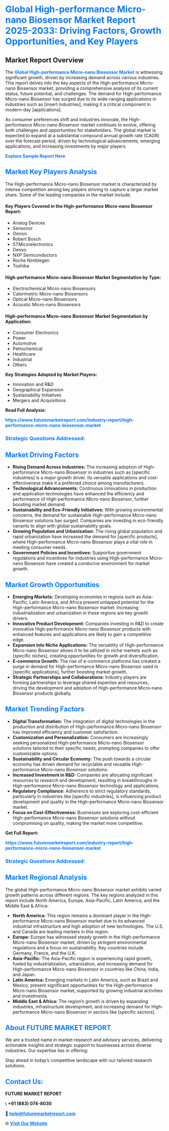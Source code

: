 <h1 style="color: #007BFF;">Global High-performance Micro-nano Biosensor Market Report 2025-2033: Driving Factors, Growth Opportunities, and Key Players</h1>

<section id="overview">
<h2>Market Report Overview</h2>
<p>The <a href="https://www.futuremarketreport.com/industry-report/high-performance-micro-nano-biosensor-market" style="color: #007BFF; text-decoration: none;"><strong>Global High-performance Micro-nano Biosensor Market</strong></a> is witnessing significant growth, driven by increasing demand across various industries. This report delves into the key aspects of the High-performance Micro-nano Biosensor market, providing a comprehensive analysis of its current status, future potential, and challenges. The demand for High-performance Micro-nano Biosensor has surged due to its wide-ranging applications in industries such as [insert industries], making it a critical component in modern-day [applications].</p>
<p>As consumer preferences shift and industries innovate, the High-performance Micro-nano Biosensor market continues to evolve, offering both challenges and opportunities for stakeholders. The global market is expected to expand at a substantial compound annual growth rate (CAGR) over the forecast period, driven by technological advancements, emerging applications, and increasing investments by major players.</p>
</section>

<section id="overview">
<p><a href="https://www.futuremarketreport.com/request-sample/reportId=75795" style="color: #007BFF; text-decoration: none;"><strong>Explore Sample Report Here</strong></a></p>
</section>

<section id="key-players">
<h2 style="color: #007BFF;">Market Key Players Analysis</h2>
<p>The High-performance Micro-nano Biosensor market is characterized by intense competition among key players striving to capture a larger market share. Some of the leading companies in the market include:</p>
<h4>Key Players Covered in the High-performance Micro-nano Biosensor Report:</h4>
<ul><li>Analog Devices</li><li>Sensonor</li><li>Omron</li><li>Robert Bosch</li><li>STMicorelectronics</li><li>Denso</li><li>NXP Semiconductors</li><li>Roche Nimblegen</li><li>Toshiba</li></ul>
<h4>High-performance Micro-nano Biosensor Market Segmentation by Type:</h4>
<ul><li>Electrochemical Micro-nano Biosensors</li><li>Calorimetric Micro-nano Biosensors</li><li>Optical Micro-nano Biosensors</li><li>Acoustic Micro-nano Biosensors</li></ul>

<h4>High-performance Micro-nano Biosensor Market Segmentation by Application:</h4>
<ul><li>Consumer Electronics</li><li>Power</li><li>Automotive</li><li>Petrochemical</li><li>Healthcare</li><li>Industrial</li><li>Others</li></ul>
<p><strong>Key Strategies Adopted by Market Players:</strong></p>
<ul>
<li>Innovation and R&D</li>
<li>Geographical Expansion</li>
<li>Sustainability Initiatives</li>
<li>Mergers and Acquisitions</li>
</ul>
</section>

<section>
<p><strong>Read Full Analysis: </strong></p><a href="https://www.futuremarketreport.com/industry-report/high-performance-micro-nano-biosensor-market" style="color: #007BFF; text-decoration: none;"><strong>https://www.futuremarketreport.com/industry-report/high-performance-micro-nano-biosensor-market</strong></a>
<h3 style="color: #007BFF;">Strategic Questions Addressed:</h3>
</section>

<section id="driving-factors">
<h2 style="color: #007BFF;">Market Driving Factors</h2>
<ul>
<li><strong>Rising Demand Across Industries:</strong> The increasing adoption of High-performance Micro-nano Biosensor in industries such as [specific industries] is a major growth driver. Its versatile applications and cost-effectiveness make it a preferred choice among manufacturers.</li>
<li><strong>Technological Advancements:</strong> Continuous innovations in production and application technologies have enhanced the efficiency and performance of High-performance Micro-nano Biosensor, further boosting market demand.</li>
<li><strong>Sustainability and Eco-Friendly Initiatives:</strong> With growing environmental concerns, the demand for sustainable High-performance Micro-nano Biosensor solutions has surged. Companies are investing in eco-friendly variants to align with global sustainability goals.</li>
<li><strong>Growing Population and Urbanization:</strong> The rising global population and rapid urbanization have increased the demand for [specific products], where High-performance Micro-nano Biosensor plays a vital role in meeting consumer needs.</li>
<li><strong>Government Policies and Incentives:</strong> Supportive government regulations and incentives for industries using High-performance Micro-nano Biosensor have created a conducive environment for market growth.</li>
</ul>
</section>

<section id="growth-opportunities">
<h2 style="color: #007BFF;">Market Growth Opportunities</h2>
<ul>
<li><strong>Emerging Markets:</strong> Developing economies in regions such as Asia-Pacific, Latin America, and Africa present untapped potential for the High-performance Micro-nano Biosensor market. Increasing industrialization and urbanization in these regions are key growth drivers.</li>
<li><strong>Innovative Product Development:</strong> Companies investing in R&D to create innovative High-performance Micro-nano Biosensor products with enhanced features and applications are likely to gain a competitive edge.</li>
<li><strong>Expansion into Niche Applications:</strong> The versatility of High-performance Micro-nano Biosensor allows it to be utilized in niche markets such as [specific niches], creating opportunities for growth and diversification.</li>
<li><strong>E-commerce Growth:</strong> The rise of e-commerce platforms has created a surge in demand for High-performance Micro-nano Biosensor used in [specific applications], further boosting market growth.</li>
<li><strong>Strategic Partnerships and Collaborations:</strong> Industry players are forming partnerships to leverage shared expertise and resources, driving the development and adoption of High-performance Micro-nano Biosensor products globally.</li>
</ul>
</section>

<section id="trending-factors">
<h2 style="color: #007BFF;">Market Trending Factors</h2>
<ul>
<li><strong>Digital Transformation:</strong> The integration of digital technologies in the production and distribution of High-performance Micro-nano Biosensor has improved efficiency and customer satisfaction.</li>
<li><strong>Customization and Personalization:</strong> Consumers are increasingly seeking personalized High-performance Micro-nano Biosensor solutions tailored to their specific needs, prompting companies to offer customizable options.</li>
<li><strong>Sustainability and Circular Economy:</strong> The push towards a circular economy has driven demand for recyclable and reusable High-performance Micro-nano Biosensor solutions.</li>
<li><strong>Increased Investment in R&D:</strong> Companies are allocating significant resources to research and development, resulting in breakthroughs in High-performance Micro-nano Biosensor technology and applications.</li>
<li><strong>Regulatory Compliance:</strong> Adherence to strict regulatory standards, particularly in industries like [specific industries], is influencing product development and quality in the High-performance Micro-nano Biosensor market.</li>
<li><strong>Focus on Cost-Effectiveness:</strong> Businesses are exploring cost-efficient High-performance Micro-nano Biosensor solutions without compromising on quality, making the market more competitive.</li>
</ul>
</section>

<section>
<p><strong>Get Full Report: </strong></p><a href="https://www.futuremarketreport.com/industry-report/high-performance-micro-nano-biosensor-market" style="color: #007BFF; text-decoration: none;"><strong>https://www.futuremarketreport.com/industry-report/high-performance-micro-nano-biosensor-market</strong></a>
<h3 style="color: #007BFF;">Strategic Questions Addressed:</h3>
</section>


<section id="regional-analysis">
<h2 style="color: #007BFF;">Market Regional Analysis</h2>
<p>The global High-performance Micro-nano Biosensor market exhibits varied growth patterns across different regions. The key regions analyzed in this report include North America, Europe, Asia-Pacific, Latin America, and the Middle East & Africa:</p>
<ul>
<li><strong>North America:</strong> This region remains a dominant player in the High-performance Micro-nano Biosensor market due to its advanced industrial infrastructure and high adoption of new technologies. The U.S. and Canada are leading markets in this region.</li>
<li><strong>Europe:</strong> Europe has witnessed steady growth in the High-performance Micro-nano Biosensor market, driven by stringent environmental regulations and a focus on sustainability. Key countries include Germany, France, and the U.K.</li>
<li><strong>Asia-Pacific:</strong> The Asia-Pacific region is experiencing rapid growth, fueled by industrialization, urbanization, and increasing demand for High-performance Micro-nano Biosensor in countries like China, India, and Japan.</li>
<li><strong>Latin America:</strong> Emerging markets in Latin America, such as Brazil and Mexico, present significant opportunities for the High-performance Micro-nano Biosensor market, supported by growing industrial activities and investments.</li>
<li><strong>Middle East & Africa:</strong> The region’s growth is driven by expanding industries, infrastructure development, and increasing demand for High-performance Micro-nano Biosensor in sectors like [specific sectors].</li>
</ul>
</section>

<footer>
<h2 style="color: #007BFF;">About FUTURE MARKET REPORT</h2>
<p>We are a trusted name in market research and advisory services, delivering actionable insights and strategic support to businesses across diverse industries. Our expertise lies in offering:</p>

<p>Stay ahead in today’s competitive landscape with our tailored research solutions.</p>

<h2 style="color: #007BFF;">Contact Us:</h2>
<p><strong>FUTURE MARKET REPORT</strong></p>
<p>📞 <strong>+91 (883) 074-8030</strong></p>
<p>📧 <strong><a href="mailto:help@futuremarketreport.com" style="color: #007BFF;">help@futuremarketreport.com</a></strong></p>
<p>🌐 <strong><a href="https://www.futuremarketreport.com/" style="color: #007BFF;">Visit Our Website</a></strong></p>
</footer>